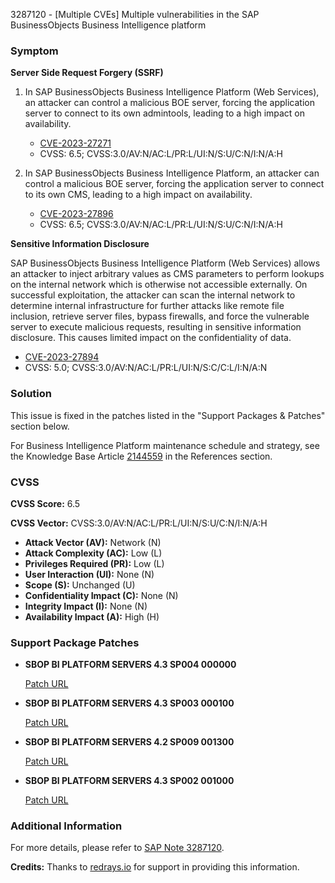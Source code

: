 3287120 - [Multiple CVEs] Multiple vulnerabilities in the SAP BusinessObjects Business Intelligence platform

### Symptom

**Server Side Request Forgery (SSRF)**

1. In SAP BusinessObjects Business Intelligence Platform (Web Services), an attacker can control a malicious BOE server, forcing the application server to connect to its own admintools, leading to a high impact on availability.

   - [CVE-2023-27271](https://www.cve.org/CVERecord?id=CVE-2023-27271)
   - CVSS: 6.5; CVSS:3.0/AV:N/AC:L/PR:L/UI:N/S:U/C:N/I:N/A:H

2. In SAP BusinessObjects Business Intelligence Platform, an attacker can control a malicious BOE server, forcing the application server to connect to its own CMS, leading to a high impact on availability.

   - [CVE-2023-27896](https://www.cve.org/CVERecord?id=CVE-2023-27896)
   - CVSS: 6.5; CVSS:3.0/AV:N/AC:L/PR:L/UI:N/S:U/C:N/I:N/A:H

**Sensitive Information Disclosure**

SAP BusinessObjects Business Intelligence Platform (Web Services) allows an attacker to inject arbitrary values as CMS parameters to perform lookups on the internal network which is otherwise not accessible externally. On successful exploitation, the attacker can scan the internal network to determine internal infrastructure for further attacks like remote file inclusion, retrieve server files, bypass firewalls, and force the vulnerable server to execute malicious requests, resulting in sensitive information disclosure. This causes limited impact on the confidentiality of data.

- [CVE-2023-27894](https://www.cve.org/CVERecord?id=CVE-2023-27894)
- CVSS: 5.0; CVSS:3.0/AV:N/AC:L/PR:L/UI:N/S:C/C:L/I:N/A:N

### Solution

This issue is fixed in the patches listed in the "Support Packages & Patches" section below.

For Business Intelligence Platform maintenance schedule and strategy, see the Knowledge Base Article [2144559](https://me.sap.com/notes/2144559) in the References section.

### CVSS

**CVSS Score:** 6.5

**CVSS Vector:** CVSS:3.0/AV:N/AC:L/PR:L/UI:N/S:U/C:N/I:N/A:H

- **Attack Vector (AV):** Network (N)
- **Attack Complexity (AC):** Low (L)
- **Privileges Required (PR):** Low (L)
- **User Interaction (UI):** None (N)
- **Scope (S):** Unchanged (U)
- **Confidentiality Impact (C):** None (N)
- **Integrity Impact (I):** None (N)
- **Availability Impact (A):** High (H)

### Support Package Patches

- **SBOP BI PLATFORM SERVERS 4.3 SP004 000000**
  
  [Patch URL](https://me.sap.com/softwarecenter/template/products/_APP=00200682500000001943&_EVENT=DISPHIER&HEADER=Y&FUNCTIONBAR=N&EVENT=TREE&NE=NAVIGATE&ENR=73555000100200006622&V=MAINT)

- **SBOP BI PLATFORM SERVERS 4.3 SP003 000100**
  
  [Patch URL](https://me.sap.com/softwarecenter/template/products/_APP=00200682500000001943&_EVENT=DISPHIER&HEADER=Y&FUNCTIONBAR=N&EVENT=TREE&NE=NAVIGATE&ENR=73555000100200006622&V=MAINT)

- **SBOP BI PLATFORM SERVERS 4.2 SP009 001300**
  
  [Patch URL](https://me.sap.com/softwarecenter/template/products/_APP=00200682500000001943&_EVENT=DISPHIER&HEADER=Y&FUNCTIONBAR=N&EVENT=TREE&NE=NAVIGATE&ENR=73555000100200001041&V=MAINT)

- **SBOP BI PLATFORM SERVERS 4.3 SP002 001000**
  
  [Patch URL](https://me.sap.com/softwarecenter/template/products/_APP=00200682500000001943&_EVENT=DISPHIER&HEADER=Y&FUNCTIONBAR=N&EVENT=TREE&NE=NAVIGATE&ENR=73555000100200006622&V=MAINT)

### Additional Information

For more details, please refer to [SAP Note 3287120](https://me.sap.com/notes/3287120).

**Credits:** Thanks to [redrays.io](https://redrays.io) for support in providing this information.